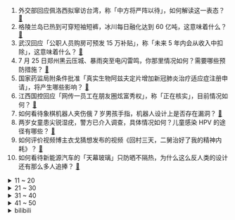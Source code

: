 1. 外交部回应佩洛西拟窜访台湾，称「中方将严阵以待」，如何解读这一表态？ [:link:](https://www.zhihu.com/question/545240855)
2. 格陵兰岛已热到可穿短袖短裤，冰川每日融化达到 60 亿吨，这意味着什么？ [:link:](https://www.zhihu.com/question/545197964)
3. 武汉回应「公职人员购房可预发 15 万补贴」，称「未来 5 年内会从收入中扣除」，这意味着什么？ [:link:](https://www.zhihu.com/question/545211115)
4. 7 月 25 日郑州黑云压城、暴雨突至电闪雷鸣，你那里情况如何？需要哪些预防措施？ [:link:](https://www.zhihu.com/question/545260792)
5. 国家药监局附条件批准「真实生物阿兹夫定片增加新冠肺炎治疗适应症注册申请」，将产生哪些影响？ [:link:](https://www.zhihu.com/question/545252149)
6. 江西国控回应「网传一员工在朋友圈炫富秀权」，称「正在核实」，目前情况如何？ [:link:](https://www.zhihu.com/question/545263828)
7. 如何看待象棋机器人夹伤俄 7 岁男孩手指，机器人设计上是否存在漏洞？ [:link:](https://www.zhihu.com/question/545234774)
8. 两岁女童患尖锐湿疣，警方已介入调查，具体情况如何？儿童感染 HPV 的途径有哪些？ [:link:](https://www.zhihu.com/question/544925093)
9. 如何评价视频博主衣戈猜想发布的视频《回村三天，二舅治好了我的精神内耗》？ [:link:](https://www.zhihu.com/question/545268208)
10. 如何看待新能源汽车的「天幕玻璃」只防晒不隔热，为什么这么反人类的设计还有那么多人追捧？ [:link:](https://www.zhihu.com/question/545236684)
<details>
<summary>11 ~ 20</summary>

11. 为什么古代人总喜欢用“固若金汤”来形容坚固性，“金汤”是什么？ [:link:](https://www.zhihu.com/question/544521488)
12. 从世界前八到亚洲前八，中国男篮退步明显，你认为男篮退步的原因都有哪些？ [:link:](https://www.zhihu.com/question/545050891)
13. 如何看待安卓主摄像素从 1亿 回落到现在的 5000 万，原因是什么？ [:link:](https://www.zhihu.com/question/543758885)
14. 如何看待阿里申请香港纽约双重主要上市，预计年底前完成？为何近期中概股多家企业在港双重上市？ [:link:](https://www.zhihu.com/question/545325941)
15. 大家抵触新能源车的根本原因是什么？ [:link:](https://www.zhihu.com/question/522952726)
16. 《赋得古原草送别》为什么课本上只有前半首诗？ [:link:](https://www.zhihu.com/question/61557529)
17. 我国目前的高铁票价是高了还是低了？ [:link:](https://www.zhihu.com/question/493341688)
18. 16 岁男生喝珍珠奶茶疑因呛到气管死亡，蜜雪冰城回应「会核实调查」，如何避免此类意外发生？ [:link:](https://www.zhihu.com/question/545109826)
19. 日媒称安倍晋三之妻所乘汽车遭警卫车追尾，如何看待这一事故？ [:link:](https://www.zhihu.com/question/545251897)
20. 大家看小说是更注重文笔还是剧情？ [:link:](https://www.zhihu.com/question/541765457)
</details>
<details>
<summary>21 ~ 30</summary>

21. 电视剧《天才基本法》第 7-12 集拍得怎么样？哪些剧情点值得关注？ [:link:](https://www.zhihu.com/question/544949360)
22. 《英雄联盟》为什么没人出岚切这件装备了？ [:link:](https://www.zhihu.com/question/533125445)
23. 餐边柜有必要装吗？适合用来做什么？ [:link:](https://www.zhihu.com/question/508482641)
24. 如何看待 WASM 创业公司 Zaplib 失败后的复盘，前端是否值得从 JS 迁移到 WASM？ [:link:](https://www.zhihu.com/question/544768097)
25. 24考研，大二暑假应该干嘛呢？ [:link:](https://www.zhihu.com/question/538670302)
26. 今年蚊子明显感觉少了，是因为天气热的原因吗？ [:link:](https://www.zhihu.com/question/545083473)
27. 如何评价 Apple 官网产品降价？ [:link:](https://www.zhihu.com/question/545174287)
28. 如何看待「深圳一男子饭馆消费42元结账时付0.01元，说可以抵押电脑手机，但就是不给钱」？ [:link:](https://www.zhihu.com/question/544849126)
29. 为什么犹太人在第二次世界大战期间不扮成其他族裔，以避免被处决呢？ [:link:](https://www.zhihu.com/question/543958237)
30. 《英雄联盟电竞经理》是不是快速收割粉丝经济的方式？ [:link:](https://www.zhihu.com/question/544562717)
</details>
<details>
<summary>31 ~ 40</summary>

31. 如何看待德国官方称德国天然气消耗量必须减少 20% 才能保证安全过冬，天然气价格比俄乌冲突前增长三倍？ [:link:](https://www.zhihu.com/question/545023298)
32. 如何通过小细节改变外貌？ [:link:](https://www.zhihu.com/question/68443497)
33. 你吃过的最恶心的食物是什么？ [:link:](https://www.zhihu.com/question/21241329)
34. 江苏一外卖员因电梯误时殴打同乘业主，已被解雇。该外卖员可能承担哪些法律责任？ [:link:](https://www.zhihu.com/question/544539933)
35. 有哪些让人不慎暴露身份的行为？ [:link:](https://www.zhihu.com/question/51657224)
36. 所谓的「名将」对战争的影响有多大？ [:link:](https://www.zhihu.com/question/25022534)
37. 邢台学院被曝出疑似存在批量引进「速成博士」，这批博士此前或为邢台学院在职教师，还有哪些信息值得关注？ [:link:](https://www.zhihu.com/question/545225979)
38. 《倚天屠龙记》中灭绝师太为什么不喜欢张无忌？为什么一定要周芷若和张无忌绝交？ [:link:](https://www.zhihu.com/question/316198836)
39. 乐高为什么无法仿制？ [:link:](https://www.zhihu.com/question/35558370)
40. 中国空间站问天试验舱部署四个实验柜，其中那个外观奇特的柜子是做什么用的？有哪些研究成果值得期待？ [:link:](https://www.zhihu.com/question/545207740)
</details>
<details>
<summary>41 ~ 50</summary>

41. 有前辈说本科法学就是狂背，和高中政治很像，实际如何？顶尖法学院同学平时是怎样学的？ [:link:](https://www.zhihu.com/question/541313765)
42. 为什么有人感觉国足踢球我上我也行？ [:link:](https://www.zhihu.com/question/532200191)
43. 现在数学、物理、化学的基础知识体系中，有哪些经典公式是中国人提出来的？ [:link:](https://www.zhihu.com/question/544415766)
44. 啤酒太涨肚，白酒又太烈，有什么度数不高的夏日好酒推荐？ [:link:](https://www.zhihu.com/question/535453251)
45. with 和 by 在意思为「用」时的区别是什么？ [:link:](https://www.zhihu.com/question/56959158)
46. 如何评价《闪闪发光的你》第二季？ [:link:](https://www.zhihu.com/question/539288833)
47. 应届毕业生该在哪些网站或者靠谱app找工作？ [:link:](https://www.zhihu.com/question/328285480)
48. 有什么把食材扔进电饭煲，简单一焖就搞定的美食？ [:link:](https://www.zhihu.com/question/542322715)
49. 有些什么类型的亲子活动或者适合小朋友玩耍的娱乐项目？ [:link:](https://www.zhihu.com/question/273964733)
50. 电车 80 度电最多能跑多少公里？ [:link:](https://www.zhihu.com/question/545215785)
</details><details>
<summary>bilibili</summary>

1. 回村三天，二舅治好了我的精神内耗 [:link:](//www.bilibili.com/video/BV1MN4y177PB)
2. 东 汉 变 种 人 [:link:](//www.bilibili.com/video/BV1ZB4y1Y7Hm)
3. 《原神》须弥前瞻短片02——细雨与飞沙 [:link:](//www.bilibili.com/video/BV1UU4y1i72S)
4. 当我第一次打开MC [:link:](//www.bilibili.com/video/BV16t4y157gM)
5. 毕竟我是听印度儿歌长大的 [:link:](//www.bilibili.com/video/BV1ZB4y187Kp)
6. 这可能是全世界伙食最好的监狱了！UP为了美食竟然进了监狱 [:link:](//www.bilibili.com/video/BV1oN4y1j7ZE)
7. 【 我真是服了你这个老六 】 [:link:](//www.bilibili.com/video/BV1CG411n7JQ)
8. 一定要和喜欢的人坐双层火车去大理！！！ [:link:](//www.bilibili.com/video/BV13a411u7eK)
9. 舅舅我啊，最喜欢二次元了！ [:link:](//www.bilibili.com/video/BV1Wa411D74Q)
10. 【自制】我做了一把 模 块 化 机 械 键 盘 !【软核】 [:link:](//www.bilibili.com/video/BV19V4y1J7Hx)
<details>
<summary>11 ~ 20</summary>

11. 为什么我要花100块，复刻5毛钱的玩意儿？？ [:link:](//www.bilibili.com/video/BV1CG411H795)
12. 一直在模仿，从未被超越 [:link:](//www.bilibili.com/video/BV1ye4y197Q4)
13. 兄弟齐心，七百来斤 [:link:](//www.bilibili.com/video/BV1QG411n77R)
14. 【原神】⚡️一 切 为 了 至 冬⚡️ [:link:](//www.bilibili.com/video/BV1Mr4y1L7SD)
15. 谭sir直播带货了！他掉坑里了！他翻车了！ [:link:](//www.bilibili.com/video/BV1E94y1X7yw)
16. 刑啊，给我耍把戏是吧？ [:link:](//www.bilibili.com/video/BV1UY4y1A7wt)
17. 《开水白菜》，今天我向它发起挑战！ [:link:](//www.bilibili.com/video/BV1eN4y1j74F)
18. 《 最 伟 大 的 主 C 》 [:link:](//www.bilibili.com/video/BV1zG411n7Ww)
19. 泡泡糖机里有那些口味？那些up主在美国品尝过的【猫和老鼠】美食 [:link:](//www.bilibili.com/video/BV1Ed4y1S7Xo)
20. 吕宋岛上如何玩骑兵？【小约翰】 [:link:](//www.bilibili.com/video/BV1Rg411Z7LV)
</details>
<details>
<summary>21 ~ 30</summary>

21. 实拍立体机动装置！燃烧的经费！燃烧的梦想！ [:link:](//www.bilibili.com/video/BV1ct4y1L7en)
22. 《 奇 怪 的 沙 雕 增 加 了 》 [:link:](//www.bilibili.com/video/BV1CY4y1j71u)
23. emoji看完真的会栓Q [:link:](//www.bilibili.com/video/BV1yF411K7cE)
24. 【真人版火影】超 级 还 原！ [:link:](//www.bilibili.com/video/BV1aN4y1j7FR)
25. 让女人疯掉的三个字！ [:link:](//www.bilibili.com/video/BV1na411u7zT)
26. 豆瓣8.4却曾紧急撤档，上映后排片量低至1%，我必须抢救一下这部国产最佳！【洞察社会系列77】 [:link:](//www.bilibili.com/video/BV1Jr4y1778F)
27. 主线动画《明日方舟：黎明前奏》先导PV2 [:link:](//www.bilibili.com/video/BV1RS4y177yB)
28. 【warma/怒九】让我们快乐地搬家吧！ [:link:](//www.bilibili.com/video/BV1LN4y17785)
29. 西 北 男 人 的 全 新 变 身（2） [:link:](//www.bilibili.com/video/BV1se4y1Q72n)
30. 耗时120天！潜入海底，拍下珊瑚5亿年的秘密！ [:link:](//www.bilibili.com/video/BV1m94y1S7ma)
</details>
<details>
<summary>31 ~ 40</summary>

31. 最好看的发型，我给每个人都找到了！【晓观】 [:link:](//www.bilibili.com/video/BV18B4y187RR)
32. 第一次坐上公益慢火车，原来中国速度的背后，是中国温度！ [:link:](//www.bilibili.com/video/BV1hd4y1S7ij)
33. 【时代少年团】《绝配》MV [:link:](//www.bilibili.com/video/BV1ja411U7Ua)
34. 你真以为我是一个人？ [:link:](//www.bilibili.com/video/BV14B4y187Cz)
35. 【原神配音】法外狂徒一一申鹤 [:link:](//www.bilibili.com/video/BV1tT411E7Un)
36. 千万不要和情侣去跳舞！ [:link:](//www.bilibili.com/video/BV1LB4y1e7o7)
37. 作业，但是看了让人满头问号 [:link:](//www.bilibili.com/video/BV19W4y117BE)
38. 树叶和白姨正式官宣！并且直播连麦甜蜜互动！祝福叶哥！ [:link:](//www.bilibili.com/video/BV1fg411y7ba)
39. 这真的是碳基生物能吃的玩意吗？？？ [:link:](//www.bilibili.com/video/BV1194y1S7PP)
40. “王大队长给我耍把戏” [:link:](//www.bilibili.com/video/BV1G34y1n7HJ)
</details>
<details>
<summary>41 ~ 50</summary>

41. 坤 坤 打 美 国 人 [:link:](//www.bilibili.com/video/BV1mG411n7Xu)
42. 这样的结局是老板万万没想到的 [:link:](//www.bilibili.com/video/BV14V4y177Mo)
43. 我曾是个体面人！直到上了梁山……《水浒传》P31 [:link:](//www.bilibili.com/video/BV1gB4y1e7G4)
44. 无限制随意搭配女朋友？？我的机会来了！！！ [:link:](//www.bilibili.com/video/BV11Y4y1j7KW)
45. 老厨师陈宗明探店（查作业），济南【诚源鲁菜】。 [:link:](//www.bilibili.com/video/BV19W4y117F4)
46. 我开了一家“免费”中国制造24小时快闪店！ [:link:](//www.bilibili.com/video/BV13F411K7Uu)
47. 接下来，轮到我们采访了！ [:link:](//www.bilibili.com/video/BV1hB4y187BB)
48. 翻出七年前的同学录，我好像错过了她。 [:link:](//www.bilibili.com/video/BV1DB4y1Y7EP)
49. 兰轩村庄食坊  厨子探店¥217？ [:link:](//www.bilibili.com/video/BV1tF411P72J)
50. 孤独的动物园，80多岁老人坚守30多年只为这些动物有饭吃 [:link:](//www.bilibili.com/video/BV1Ka411T7Fg)
</details>
<details>
<summary>51 ~ 60</summary>

51. 如何给兄弟戒掉网瘾... [:link:](//www.bilibili.com/video/BV1Q94y1S7uH)
52. 别 惹 晒！【TheShy的奇妙冒险02】 [:link:](//www.bilibili.com/video/BV1Xg411Z7hw)
53. 漠叔与火箭小镇村民达到共嬴，相处很融洽 [:link:](//www.bilibili.com/video/BV1tY4y1j7tn)
54. 我和我的冤种兄弟之车辆没油！ [:link:](//www.bilibili.com/video/BV1rG411H7hh)
55. “栓Q哥”带你乘高铁 逛阳朔！ [:link:](//www.bilibili.com/video/BV1PT411E7bH)
56. 《在火星放飞机》 [:link:](//www.bilibili.com/video/BV1kt4y157Mb)
57. 真会看人下菜碟，见到春卷立马开始装起来了 [:link:](//www.bilibili.com/video/BV1tV4y177A1)
58. 🐓鸡你太美，但是已黑化🐓 [:link:](//www.bilibili.com/video/BV1iG411n7EE)
59. 这条路竟然会唱歌 [:link:](//www.bilibili.com/video/BV1xe4y1977M)
60. 这才是夏天最顶级的夜宵！！ [:link:](//www.bilibili.com/video/BV1MW4y1276U)
</details>
<details>
<summary>61 ~ 70</summary>

61. 【崩坏3】少女，泳装，夏日时光！ [:link:](//www.bilibili.com/video/BV1fB4y1Y7zt)
62. 成语接龙吗？我先来：为所欲为... [:link:](//www.bilibili.com/video/BV1VV4y1J7Lp)
63. 现在的小区名取得真是让人无家可归 [:link:](//www.bilibili.com/video/BV1Qt4y157kT)
64. 尽快疏散！日本樱岛火山再度喷发 警戒级别升至最高！ [:link:](//www.bilibili.com/video/BV1yY4y1j7PF)
65. 约 尔 蹦 迪 2.0，跳 极 乐 净 土！❤️【咬人猫】 [:link:](//www.bilibili.com/video/BV13W4y127j6)
66. 琴声响起，别回头。【陆时已作答】 [:link:](//www.bilibili.com/video/BV1aB4y187LC)
67. 拖更100天，我们拍了B站最还原「青钢影」cosplay [:link:](//www.bilibili.com/video/BV1UB4y187rw)
68. 当你需要想方设法进入「地下世界」!!？ [:link:](//www.bilibili.com/video/BV1mB4y1k766)
69. “我为广西而战！” [:link:](//www.bilibili.com/video/BV1Xd4y1S7JC)
70. 我能被我的朋友气到发疯 [:link:](//www.bilibili.com/video/BV1gr4y1L7c6)
</details>
<details>
<summary>71 ~ 80</summary>

71. 【荒野大镖客2】我的亚瑟比任何人都需要救赎 （限时回归） [:link:](//www.bilibili.com/video/BV1Sg411y7F6)
72. 女子36岁就当奶奶 这样的“少奶奶”真的好吗？ [:link:](//www.bilibili.com/video/BV1he4y197dq)
73. 她问我能不能去对面蛋糕店扫码换零钱给她的时候 心里突然难过了一下 [:link:](//www.bilibili.com/video/BV1fF411K7Yr)
74. 【花小烙】荨麻疹是怎么形成的？为什么会这么痒！ [:link:](//www.bilibili.com/video/BV1Sa411M7j9)
75. 自己乖乖吃肠肠，不争不抢吃一根拿一根 [:link:](//www.bilibili.com/video/BV1xr4y177F1)
76. 没想到，我有了新的爷爷。 [:link:](//www.bilibili.com/video/BV1Hd4y1S76L)
77. 【罗翔】刚离婚也是离婚，性历史会影响性侵的成立吗？ [:link:](//www.bilibili.com/video/BV1ja411D7A2)
78. 请 勿 嘻 水~ [:link:](//www.bilibili.com/video/BV1FT411E7bL)
79. 老外：对面那群外乡人扔煤气罐砸我们 [:link:](//www.bilibili.com/video/BV1za411D73r)
80. 第一次，也是最后一次和你睡！ [:link:](//www.bilibili.com/video/BV1ES4y1E7HR)
</details>
<details>
<summary>81 ~ 90</summary>

81. 这个游戏讨论的还是太过于超前了 [:link:](//www.bilibili.com/video/BV1dg411y7mN)
82. 好听吗？好听多听点 [:link:](//www.bilibili.com/video/BV1ja411D7Fa)
83. 这个救命钱千万不能省，这对农村夫妇，因为不懂，觉得社保医保这些东西没用，丈夫就没给妻子买，结果妻子最近却查出了#胃癌 [:link:](//www.bilibili.com/video/BV1EU4y1i7Cn)
84. 权斗几度引发屠杀，经济奇迹转瞬既逝，印尼离它的“大国梦”差多远？ [:link:](//www.bilibili.com/video/BV1QF411K7Lt)
85. 艾  尔  登  神  王#4 [:link:](//www.bilibili.com/video/BV1Xa411K7A6)
86. 《时空中的绘旅人》全新活动「与卿书」PV首曝：情丝深缔，眷属同心 [:link:](//www.bilibili.com/video/BV1ie4y197Lx)
87. 我雷霆之王这一拳下去！你顶得住嘛！！！ [:link:](//www.bilibili.com/video/BV1zt4y1573U)
88. 透明手表。下集预告 [:link:](//www.bilibili.com/video/BV1Da411S7gt)
89. 谁能想到被狗子带大的猫居然是这样？！ [:link:](//www.bilibili.com/video/BV1Gt4y1574b)
90. 这 就 是 真 的 暑 假 吗？ [:link:](//www.bilibili.com/video/BV1GB4y1e7Uu)
</details>
<details>
<summary>91 ~ 100</summary>

91. 技术性测试回顾 | Suonare [:link:](//www.bilibili.com/video/BV1HY4y1j7ie)
92. 公园里人流少，平时铁匠大叔也挺拮据的。这一次咱们一下子把他未来很长时间的订单包圆了。对于这个俄儸斯家庭是个非常大的帮助。他和快到叛逆期的大儿子也多了在一起的时光 [:link:](//www.bilibili.com/video/BV1Za411M7Vc)
93. 反方向的钟 [:link:](//www.bilibili.com/video/BV1rr4y1L76Q)
94. 【官方MV】 法老Pharaoh —《无名之辈》 [:link:](//www.bilibili.com/video/BV1Ed4y1D7G3)
95. 游戏注册现状 [:link:](//www.bilibili.com/video/BV1FT411E7DY)
96. “心若有所向往，何惧道阻且长。” [:link:](//www.bilibili.com/video/BV1Be4y197fA)
97. 他救下两条人命，却被人诬告上法庭？｜正义的算法 [:link:](//www.bilibili.com/video/BV12r4y1774S)
98. 守护千万次，不如保护一次 [:link:](//www.bilibili.com/video/BV1xr4y177as)
99. “ 公 主 抱 ，全 场 爆 ！”  丝滑炸裂踩点 [:link:](//www.bilibili.com/video/BV1wY4y1j7NF)
100. 夏日利器，好吃不腻！ [:link:](//www.bilibili.com/video/BV1pV4y1J78D)
</details></details>
